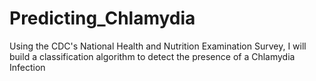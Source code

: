 # Predicting_Chlamydia
Using the CDC's National Health and Nutrition Examination Survey, I will build a classification algorithm to detect the presence of a Chlamydia Infection
